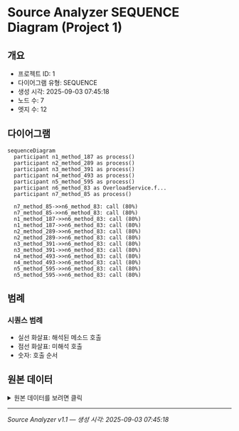 # Source Analyzer SEQUENCE Diagram (Project 1)

## 개요
- 프로젝트 ID: 1
- 다이어그램 유형: SEQUENCE
- 생성 시각: 2025-09-03 07:45:18
- 노드 수: 7
- 엣지 수: 12

## 다이어그램

```mermaid
sequenceDiagram
  participant n1_method_187 as process()
  participant n2_method_289 as process()
  participant n3_method_391 as process()
  participant n4_method_493 as process()
  participant n5_method_595 as process()
  participant n6_method_83 as OverloadService.f...
  participant n7_method_85 as process()

  n7_method_85->>n6_method_83: call (80%)
  n7_method_85->>n6_method_83: call (80%)
  n1_method_187->>n6_method_83: call (80%)
  n1_method_187->>n6_method_83: call (80%)
  n2_method_289->>n6_method_83: call (80%)
  n2_method_289->>n6_method_83: call (80%)
  n3_method_391->>n6_method_83: call (80%)
  n3_method_391->>n6_method_83: call (80%)
  n4_method_493->>n6_method_83: call (80%)
  n4_method_493->>n6_method_83: call (80%)
  n5_method_595->>n6_method_83: call (80%)
  n5_method_595->>n6_method_83: call (80%)
```

## 범례

### 시퀀스 범례
- 실선 화살표: 해석된 메소드 호출
- 점선 화살표: 미해석 호출
- 숫자: 호출 순서

## 원본 데이터

<details>
<summary>원본 데이터를 보려면 클릭</summary>

노드 목록 (7)
```json
  method:85: process() (method)
  method:187: process() (method)
  method:289: process() (method)
  method:391: process() (method)
  method:493: process() (method)
  method:595: process() (method)
  method:83: OverloadService.find() (method)
```

엣지 목록 (12)
```json
  method:85 -> method:83 (call)
  method:85 -> method:83 (call)
  method:187 -> method:83 (call)
  method:187 -> method:83 (call)
  method:289 -> method:83 (call)
  method:289 -> method:83 (call)
  method:391 -> method:83 (call)
  method:391 -> method:83 (call)
  method:493 -> method:83 (call)
  method:493 -> method:83 (call)
  method:595 -> method:83 (call)
  method:595 -> method:83 (call)
```

</details>

---
*Source Analyzer v1.1 — 생성 시각: 2025-09-03 07:45:18*